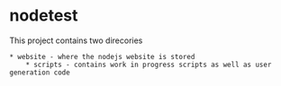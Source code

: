 nodetest
========

This project contains two direcories

	* website - where the nodejs website is stored
        * scripts - contains work in progress scripts as well as user generation code


